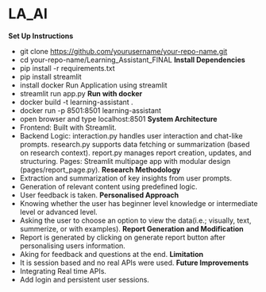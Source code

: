 # LA_AI
**Set Up Instructions**
- git clone https://github.com/yourusername/your-repo-name.git
- cd your-repo-name/Learning_Assistant_FINAL
**Install Dependencies**
- pip install -r requirements.txt
- pip install streamlit
- install docker
Run Application using streamlit
- streamlit run app.py
**Run with docker**
- docker build -t learning-assistant .
- docker run -p 8501:8501 learning-assistant 
- open browser and type localhost:8501
**System Architecture**
- Frontend: Built with Streamlit.
- Backend Logic: interaction.py handles user interaction and chat-like prompts.
                 research.py supports data fetching or summarization (based on research context).
                 report.py manages report creation, updates, and structuring.
                 Pages: Streamlit multipage app with modular design (pages/report_page.py).
**Research Methodology**
- Extraction and summarization of key insights from user prompts.
- Generation of relevant content using predefined logic.
- User feedback is taken.
**Personalised Approach**
- Knowing whether the user has beginner level knowledge or intermediate level or advanced level.
- Asking the user to choose an option to view the data(i.e.; visually, text, summerize, or with examples).
**Report Generation and Modification**
- Report is generated by clicking on generate report button after personalising users information.
- Aking for feedback and questions at the end.
**Limitation**
- It is session based and no real APIs were used.
**Future Improvements**
- Integrating Real time APIs.
- Add login and persistent user sessions.
